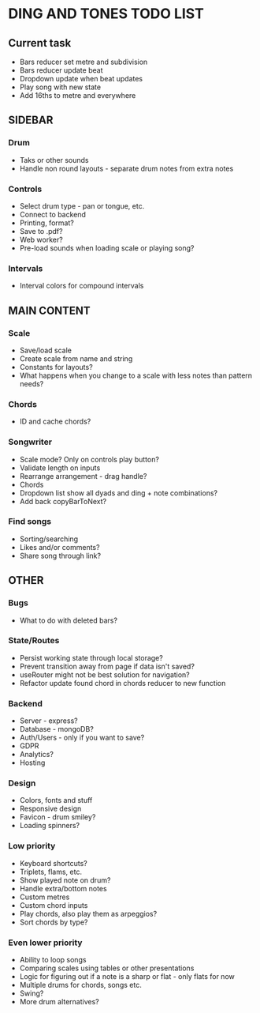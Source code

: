 # DING AND TONES TODO LIST

## Current task

* Bars reducer set metre and subdivision
* Bars reducer update beat
* Dropdown update when beat updates
* Play song with new state
* Add 16ths to metre and everywhere

## SIDEBAR

### Drum

* Taks or other sounds
* Handle non round layouts - separate drum notes from extra notes

### Controls

* Select drum type - pan or tongue, etc.
* Connect to backend
* Printing, format?
* Save to .pdf?
* Web worker?
* Pre-load sounds when loading scale or playing song?

### Intervals

* Interval colors for compound intervals

## MAIN CONTENT

### Scale

* Save/load scale
* Create scale from name and string
* Constants for layouts?
* What happens when you change to a scale with less notes than pattern needs?

### Chords

* ID and cache chords?

### Songwriter

* Scale mode? Only on controls play button?
* Validate length on inputs
* Rearrange arrangement - drag handle?
* Chords
* Dropdown list show all dyads and ding + note combinations?
* Add back copyBarToNext?

### Find songs

* Sorting/searching
* Likes and/or comments?
* Share song through link?

## OTHER

### Bugs

* What to do with deleted bars?

### State/Routes

* Persist working state through local storage?
* Prevent transition away from page if data isn't saved?
* useRouter might not be best solution for navigation?
* Refactor update found chord in chords reducer to new function

### Backend

* Server - express?
* Database - mongoDB?
* Auth/Users - only if you want to save?
* GDPR
* Analytics?
* Hosting

### Design

* Colors, fonts and stuff
* Responsive design
* Favicon - drum smiley?
* Loading spinners?

### Low priority

* Keyboard shortcuts?
* Triplets, flams, etc.
* Show played note on drum?
* Handle extra/bottom notes
* Custom metres
* Custom chord inputs
* Play chords, also play them as arpeggios?
* Sort chords by type?

### Even lower priority

* Ability to loop songs
* Comparing scales using tables or other presentations
* Logic for figuring out if a note is a sharp or flat - only flats for now
* Multiple drums for chords, songs etc.
* Swing?
* More drum alternatives?
